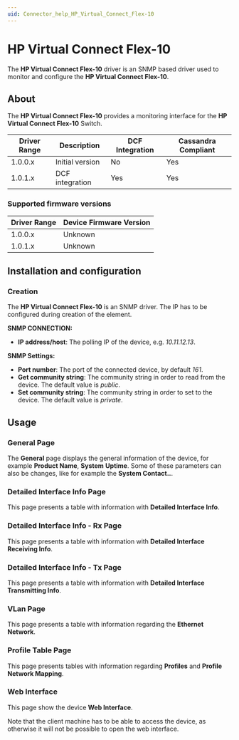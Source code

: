 ```yaml
---
uid: Connector_help_HP_Virtual_Connect_Flex-10
---
```


# HP Virtual Connect Flex-10

The **HP Virtual Connect Flex-10** driver is an SNMP based driver used to monitor and configure the ****HP Virtual Connect Flex-10****.

## About

The **HP Virtual Connect Flex-10** provides a monitoring interface for the ****HP Virtual Connect Flex-10**** Switch.

| **Driver Range** | **Description** | **DCF Integration** | **Cassandra Compliant** |
|------------------|-----------------|---------------------|-------------------------|
| 1.0.0.x          | Initial version | No                  | Yes                     |
| 1.0.1.x          | DCF integration | Yes                 | Yes                     |

### Supported firmware versions

| **Driver Range** | **Device Firmware Version** |
|------------------|-----------------------------|
| 1.0.0.x          | Unknown                     |
| 1.0.1.x          | Unknown                     |

## Installation and configuration

### Creation

The ****HP Virtual Connect Flex-10**** is an SNMP driver. The IP has to be configured during creation of the element.

**SNMP CONNECTION:**

- **IP address/host**: The polling IP of the device, e.g. *10.11.12.13*.

**SNMP Settings:**

- **Port number**: The port of the connected device, by default *161*.
- **Get community string**: The community string in order to read from the device. The default value is *public*.
- **Set community string**: The community string in order to set to the device. The default value is *private*.

## Usage

### General Page

The **General** page displays the general information of the device, for example **Product Name**, **System** **Uptime**. Some of these parameters can also be changes, like for example the **System Contact..**.

### Detailed Interface Info Page

This page presents a table with information with **Detailed Interface Info**.

### Detailed Interface Info - Rx Page

This page presents a table with information with **Detailed Interface Receiving Info**.

### Detailed Interface Info - Tx Page

This page presents a table with information with **Detailed Interface Transmitting Info**.

### VLan Page

This page presents a table with information regarding the **Ethernet Network**.

### Profile Table Page

This page presents tables with information regarding **Profiles** and **Profile Network Mapping**.

### Web Interface

This page show the device **Web Interface**.

Note that the client machine has to be able to access the device, as otherwise it will not be possible to open the web interface.
